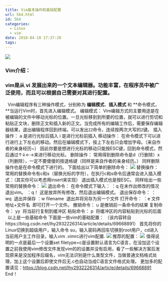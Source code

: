 ```yaml
---
title: Vim基本操作和基础配置
url: 564.html
id: 564
categories:
  - Linux
  - vim
date: 2018-04-10 17:37:20
tags:
---
```


![](http://47.100.4.8/wp-content/uploads/2018/04/QQ图片20180410171638.png)

### Vim介绍：

### vim是从 vi 发展出来的一个文本编辑器。功能丰富，在程序员中被广泛使用，而且可以根据自己需要对其进行配置。

  Vim编辑程序有三种操作模式，分别称为 **编辑模式**、**插入模式** 和 **命令模式，**当运行Vim时，首先进入编辑模式。 编辑模式： Vim编辑方式的主要用途是在被编辑的文件中移动光标的位置。一旦光标移到到所要的位置，就可以进行剪切和粘贴正文块，删除正文和插入新的正文。当完成所有的编辑工作后，需要保存编辑器结果，退出编辑程序回到终端，可以发出`ZZ`命令，连续按两次大写的`Z`键。 插入操作： a 是进行光标后插入 i 是进行光标前插入 移动操作： 在命令模式下可以进行进行上下左右的移动。然后在编辑模式下，按上下左右只会增加字母。（来自作者的亲身经历~） 因此你要是想进行光标的移动只能按ESC键，回到命令模式，然后通过↑↓←→来进行移动光标。 删除操作： 常用得到删除命令是d（行删除）x（列删除），一定不要傻傻的按退格键（同样是来自作者的亲身经历。） 同样删除操作也是在命令模式下进行的。 下面给出以下简单的删除命令： ![](http://47.100.4.8/wp-content/uploads/2018/04/QQ图片20180410172508.png) 替换操作： 常用的替换命令有c和s（替换光标的字符），在执行c和s命令后通常会进入插入模式：（其实你可以考虑用insert来实现） 退出插入模式也是按ESC。 同样给出一些常用的替换命令： ![](http://47.100.4.8/wp-content/uploads/2018/04/QQ图片20180410172729.png) 退出命令： 在命令模式下输入： ：q 在未作出修改的情况退出vim。 ：q！ 这是放弃所有修改，然后退出编辑模式。 退出保存命令： ：wq  退出并保存 ：w filename  退出并将另存为另一个文件 打开命令： ：e 文件地址+文件名  即可打开一个文件。 撤销命令： u 是撤销前一条命令的结果 复制命令： yy  将当前行复制到缓冲区 粘贴命令： p  将缓冲区的内容粘贴到光标的后面   以上是一些基础命令 下面是一些vim的基础配置： （该内容转自https://blog.csdn.net/lhy2932226314/article/details/69668891） 首先将你的Linux切换到超级用户，输入命令 su，输入密码再回车切换到root用户，cd进入当前用户主工作目录，输入vim .vimrc进行vim配置. ![](http://47.100.4.8/wp-content/uploads/2018/04/QQ图片20180410173445.png) 推荐的配置： ![](http://47.100.4.8/wp-content/uploads/2018/04/QQ图片20180410173548.png) 值得说明的一点是最后一个设置set filetype=c是设置默认语言为C语言，在没加这个设置之前我使用vim修改文件发现vim的的设置并没有启用，看了一些解决方案后发现原来是没加程序后缀名，vim无法识别是什么类型文件，当做普通文档格式处理，加上这个设置后即使文件后无.c也自动当成C语言文件格式处理。 更加多的配置请见：https://blog.csdn.net/lhy2932226314/article/details/69668891   End！